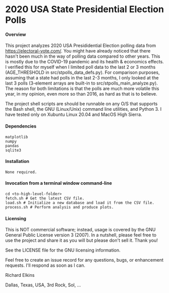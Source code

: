 2020 USA State Presidential Election Polls
==========================================

#### Overview

This project analyzes 2020 USA Presididential Election polling data from https://electoral-vote.com/.  You might have already noticed that there hasn't been much in the way of polling data compared to other years.  This is mostly due to the COVID-19 pandemic and its health & economics effects.  I verified this for myself when I limited poll data to the last 2 or 3 months (AGE_THRESHOLD in src/stpolls_data_defs.py).  For comparison purposes, assuming that a state had polls in the last 2-3 months, I only looked at the last 3 polls (3-element arrays are built-in to src/stpolls_main_analyze.py).  The reason for both limitations is that the polls are much more volatile this year, in my opinion, even more so than 2016, as hard as that is to believe.

The project shell scripts are should be runnable on any O/S that supports the Bash shell, the GNU (Linux/Unix) command line utilities, and Python 3.  I have tested only on Xubuntu Linux 20.04 and MacOS High Sierra.

#### Dependencies

```
matplotlib
numpy
pandas
sqlite3
```

#### Installation

```
None required.
```

#### Invocation from a terminal window command-line

```
cd <to-high-level-folder>
fetch.sh # Get the latest CSV file.
load.sh # Initialize a new database and load it from the CSV file.
process.sh # Perform analysis and produce plots.
```

#### Licensing

This is NOT commercial software; instead, usage is covered by the GNU General Public License version 3 (2007). In a nutshell, please feel free to use the project and share it as you will but please don't sell it. Thank you!

See the LICENSE file for the GNU licensing information.

Feel free to create an issue record for any questions, bugs, or enhancement requests. I'll respond as soon as I can.

Richard Elkins

Dallas, Texas, USA, 3rd Rock, Sol, ...
